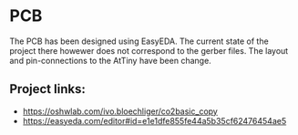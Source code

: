# PCB
The PCB has been designed using EasyEDA. The current state of the project there howewer does not
correspond to the gerber files. The layout and pin-connections to the AtTiny have been change.

## Project links:
  - https://oshwlab.com/ivo.bloechliger/co2basic_copy
  - https://easyeda.com/editor#id=e1e1dfe855fe44a5b35cf62476454ae5


